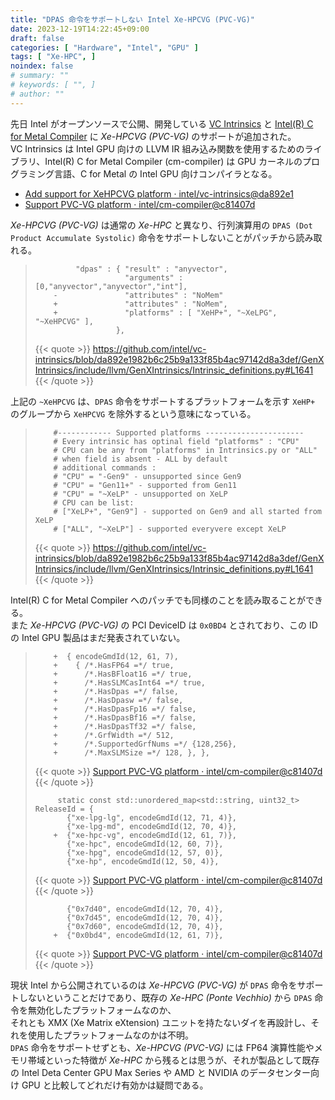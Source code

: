 ```yaml
---
title: "DPAS 命令をサポートしない Intel Xe-HPCVG (PVC-VG)"
date: 2023-12-19T14:22:45+09:00
draft: false
categories: [ "Hardware", "Intel", "GPU" ]
tags: [ "Xe-HPC", ]
noindex: false
# summary: ""
# keywords: [ "", ]
# author: ""
---
```

先日 Intel がオープンソースで公開、開発している [VC Intrinsics](https://github.com/intel/vc-intrinsics) と [Intel(R) C for Metal Compiler](https://github.com/intel/cm-compiler/blob/cmc_monorepo_110/clang/Readme.md) に *Xe-HPCVG (PVC-VG)* のサポートが追加された。  
VC Intrinsics は Intel GPU 向けの LLVM IR 組み込み関数を使用するためのライブラリ、Intel(R) C for Metal Compiler (cm-compiler) は GPU カーネルのプログラミング言語、C for Metal の Intel GPU 向けコンパイラとなる。  

 * [Add support for XeHPCVG platform · intel/vc-intrinsics@da892e1](https://github.com/intel/vc-intrinsics/commit/da892e1982b6c25b9a133f85b4ac97142d8a3def)
 * [Support PVC-VG platform · intel/cm-compiler@c81407d](https://github.com/intel/cm-compiler/commit/c81407d41d4f2c40b4916867516eb755053dc438)

*Xe-HPCVG (PVC-VG)* は通常の *Xe-HPC* と異なり、行列演算用の `DPAS (Dot Product Accumulate Systolic)` 命令をサポートしないことがパッチから読み取れる。  

 >              "dpas" : { "result" : "anyvector",
 >                         "arguments" : [0,"anyvector","anyvector","int"],
 >         -               "attributes" : "NoMem"
 >         +               "attributes" : "NoMem",
 >         +               "platforms" : [ "XeHP+", "~XeLPG", "~XeHPCVG" ],
 >                       },
 >
 > {{< quote >}} <https://github.com/intel/vc-intrinsics/blob/da892e1982b6c25b9a133f85b4ac97142d8a3def/GenXIntrinsics/include/llvm/GenXIntrinsics/Intrinsic_definitions.py#L1641> {{< /quote >}}

上記の `~XeHPCVG` は、`DPAS` 命令をサポートするプラットフォームを示す `XeHP+` のグループから `XeHPCVG` を除外するという意味になっている。  

 >         #------------ Supported platforms ----------------------
 >         # Every intrinsic has optinal field "platforms" : "CPU"
 >         # CPU can be any from "platforms" in Intrinsics.py or "ALL"
 >         # when field is absent - ALL by default
 >         # additional commands :
 >         # "CPU" = "-Gen9" - unsupported since Gen9
 >         # "CPU" = "Gen11+" - supported from Gen11
 >         # "CPU" = "~XeLP" - unsupported on XeLP
 >         # CPU can be list:
 >         # ["XeLP+", "Gen9"] - supported on Gen9 and all started from XeLP
 >         # ["ALL", "~XeLP"] - supported everyvere except XeLP
 >
 > {{< quote >}} <https://github.com/intel/vc-intrinsics/blob/da892e1982b6c25b9a133f85b4ac97142d8a3def/GenXIntrinsics/include/llvm/GenXIntrinsics/Intrinsic_definitions.py#L1641> {{< /quote >}}

Intel(R) C for Metal Compiler へのパッチでも同様のことを読み取ることができる。  
また *Xe-HPCVG (PVC-VG)* の PCI DeviceID は `0x0BD4` とされており、この ID の Intel GPU 製品はまだ発表されていない。  

 >         +  { encodeGmdId(12, 61, 7),
 >         +    { /*.HasFP64 =*/ true,
 >         +      /*.HasBFloat16 =*/ true,
 >         +      /*.HasSLMCasInt64 =*/ true,
 >         +      /*.HasDpas =*/ false,
 >         +      /*.HasDpasw =*/ false,
 >         +      /*.HasDpasFp16 =*/ false,
 >         +      /*.HasDpasBf16 =*/ false,
 >         +      /*.HasDpasTf32 =*/ false,
 >         +      /*.GrfWidth =*/ 512,
 >         +      /*.SupportedGrfNums =*/ {128,256},
 >         +      /*.MaxSLMSize =*/ 128, }, },
 >
 > {{< quote >}} [Support PVC-VG platform · intel/cm-compiler@c81407d](https://github.com/intel/cm-compiler/commit/c81407d41d4f2c40b4916867516eb755053dc438) {{< /quote >}}
 >
 >          static const std::unordered_map<std::string, uint32_t> ReleaseId = {
 >            {"xe-lpg-lg", encodeGmdId(12, 71, 4)},
 >            {"xe-lpg-md", encodeGmdId(12, 70, 4)},
 >         +  {"xe-hpc-vg", encodeGmdId(12, 61, 7)},
 >            {"xe-hpc", encodeGmdId(12, 60, 7)},
 >            {"xe-hpg", encodeGmdId(12, 57, 0)},
 >            {"xe-hp", encodeGmdId(12, 50, 4)},
 >
 > {{< quote >}} [Support PVC-VG platform · intel/cm-compiler@c81407d](https://github.com/intel/cm-compiler/commit/c81407d41d4f2c40b4916867516eb755053dc438) {{< /quote >}}
 >
 >            {"0x7d40", encodeGmdId(12, 70, 4)},
 >            {"0x7d45", encodeGmdId(12, 70, 4)},
 >            {"0x7d60", encodeGmdId(12, 70, 4)},
 >         +  {"0x0bd4", encodeGmdId(12, 61, 7)},
 >
 > {{< quote >}} [Support PVC-VG platform · intel/cm-compiler@c81407d](https://github.com/intel/cm-compiler/commit/c81407d41d4f2c40b4916867516eb755053dc438) {{< /quote >}}

現状 Intel から公開されているのは *Xe-HPCVG (PVC-VG)* が `DPAS` 命令をサポートしないということだけであり、既存の *Xe-HPC (Ponte Vechhio)* から `DPAS` 命令を無効化したプラットフォームなのか、  
それとも XMX (Xe Matrix eXtension) ユニットを持たないダイを再設計し、それを使用したプラットフォームなのかは不明。  
`DPAS` 命令をサポートせずとも、*Xe-HPCVG (PVC-VG)* には FP64 演算性能やメモリ帯域といった特徴が *Xe-HPC* から残るとは思うが、それが製品として既存の Intel Deta Center GPU Max Series や AMD と NVIDIA のデータセンター向け GPU と比較してどれだけ有効かは疑問である。  

